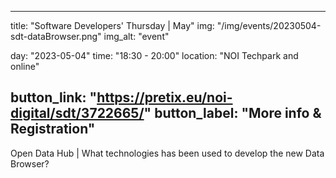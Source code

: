 <!--
SPDX-FileCopyrightText: NOI Techpark <digital@noi.bz.it>

SPDX-License-Identifier: CC0-1.0
-->

---
title: "Software Developers' Thursday | May"
img: "/img/events/20230504-sdt-dataBrowser.png"
img_alt: "event"

day: "2023-05-04"
time: "18:30 - 20:00"
location: "NOI Techpark and online"

button_link: "https://pretix.eu/noi-digital/sdt/3722665/"
button_label: "More info & Registration"
---

Open Data Hub | What technologies has been used to develop the new Data Browser?